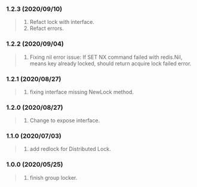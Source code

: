### 1.2.3 (2020/09/10)
> 1. Refact lock with interface.
> 2. Refact errors.

### 1.2.2 (2020/09/04)
> 1. Fixing nil error issue: If SET NX command failed with redis.Nil, means key already locked, should return acquire lock failed error.

### 1.2.1 (2020/08/27)
> 1. fixing interface missing NewLock method.

### 1.2.0 (2020/08/27)
> 1. Change to expose interface.

### 1.1.0 (2020/07/03)
> 1. add redlock for Distributed Lock.

### 1.0.0 (2020/05/25)
> 1. finish group locker.